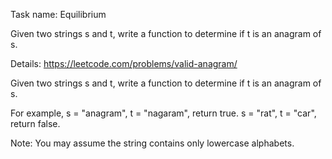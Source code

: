 Task name: Equilibrium

Given two strings s and t, write a function to determine if t is an anagram of s.

Details: https://leetcode.com/problems/valid-anagram/

Given two strings s and t, write a function to determine if t is an anagram of s.

For example,
s = "anagram", t = "nagaram", return true.
s = "rat", t = "car", return false.

Note:
You may assume the string contains only lowercase alphabets.